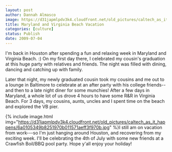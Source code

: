 ```yaml
---
layout: post
author: Dannah Almasco
image: https://d31japmlpdv3k4.cloudfront.net/old_pictures/caltech_as_it_happens/6a0105349b8251970b011570b9e38d970c.jpg
title: Maryland and Virginia Beach Vacation
categories: [culture]
status: Publish
date: 2009-07-04
---
```


I'm back in Houston after spending a fun and relaxing week in Maryland and Virginia Beach. :)
On my first day there, I celebrated my cousin's graduation at this huge party with relatives and friends. The night was filled with dining, dancing and catching up with family.

Later that night, my newly graduated cousin took my cousins and me out to a lounge in Baltimore to celebrate at an after party with his college friends--and then to a late night diner for some munchies!
After a few days in Maryland, a whole lot of us drove 4 hours to have some R&amp;R in Virginia Beach. For 3 days, my cousins, aunts, uncles and I spent time on the beach and explored the VB pier. 

{% include image.html img="https://d31japmlpdv3k4.cloudfront.net/old_pictures/caltech_as_it_happens/6a0105349b8251970b011571aeff3f970b.jpg" %}I still am on vacation from work---so I'm just hanging around Houston, and recovering from my exciting week. I'll be celebrating the 4th of July with some new friends at a Crawfish Boil/BBQ pool party. Hope y'all enjoy your holiday!
